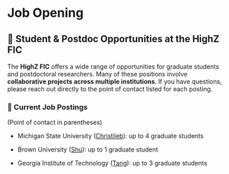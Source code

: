 # Job Opening 

## 🚀 Student & Postdoc Opportunities at the HighZ FIC

The **HighZ FIC** offers a wide range of opportunities for graduate students and postdoctoral researchers. Many of these positions involve **collaborative projects across multiple institutions**.  If you have questions, please reach out directly to the point of contact listed for each posting.


### 📌 Current Job Postings  
(Point of contact in parentheses)

- Michigan State University ([Christlieb](mailto:christli@msu.edu)): up to 4 graduate students

- Brown University ([Shu](mailto:chi-wang_shu@brown.edu)): up to 1 graduate student

- Georgia Institute of Technology ([Tang](mailto:qtang@gatech.edu)): up to 3 graduate students


